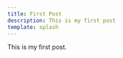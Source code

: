 ```yaml
---
title: First Post
description: This is my first post
template: splash
---
```


This is my first post.
